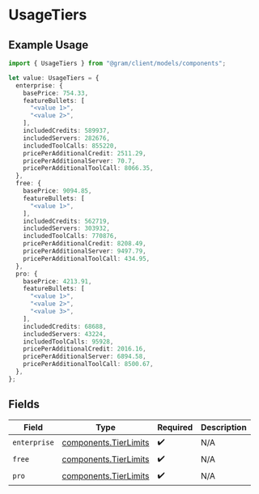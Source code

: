 # UsageTiers

## Example Usage

```typescript
import { UsageTiers } from "@gram/client/models/components";

let value: UsageTiers = {
  enterprise: {
    basePrice: 754.33,
    featureBullets: [
      "<value 1>",
      "<value 2>",
    ],
    includedCredits: 589937,
    includedServers: 282676,
    includedToolCalls: 855220,
    pricePerAdditionalCredit: 2511.29,
    pricePerAdditionalServer: 70.7,
    pricePerAdditionalToolCall: 8066.35,
  },
  free: {
    basePrice: 9094.85,
    featureBullets: [
      "<value 1>",
    ],
    includedCredits: 562719,
    includedServers: 303932,
    includedToolCalls: 770876,
    pricePerAdditionalCredit: 8208.49,
    pricePerAdditionalServer: 9497.79,
    pricePerAdditionalToolCall: 434.95,
  },
  pro: {
    basePrice: 4213.91,
    featureBullets: [
      "<value 1>",
      "<value 2>",
      "<value 3>",
    ],
    includedCredits: 68688,
    includedServers: 43224,
    includedToolCalls: 95928,
    pricePerAdditionalCredit: 2016.16,
    pricePerAdditionalServer: 6894.58,
    pricePerAdditionalToolCall: 8500.67,
  },
};
```

## Fields

| Field                                                          | Type                                                           | Required                                                       | Description                                                    |
| -------------------------------------------------------------- | -------------------------------------------------------------- | -------------------------------------------------------------- | -------------------------------------------------------------- |
| `enterprise`                                                   | [components.TierLimits](../../models/components/tierlimits.md) | :heavy_check_mark:                                             | N/A                                                            |
| `free`                                                         | [components.TierLimits](../../models/components/tierlimits.md) | :heavy_check_mark:                                             | N/A                                                            |
| `pro`                                                          | [components.TierLimits](../../models/components/tierlimits.md) | :heavy_check_mark:                                             | N/A                                                            |